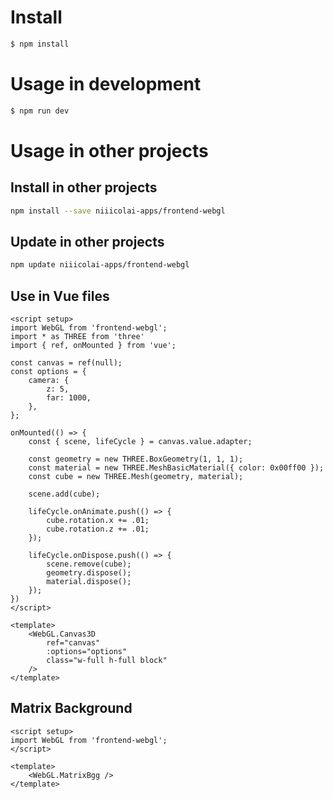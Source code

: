 # Install

```bash
$ npm install
```

# Usage in development

```bash
$ npm run dev
```

# Usage in other projects

## Install in other projects
```bash
npm install --save niiicolai-apps/frontend-webgl
```

## Update in other projects
```bash
npm update niiicolai-apps/frontend-webgl
```

## Use in Vue files
```vue
<script setup>
import WebGL from 'frontend-webgl';
import * as THREE from 'three'
import { ref, onMounted } from 'vue';

const canvas = ref(null);
const options = {
    camera: {
        z: 5,
        far: 1000,
    },
};

onMounted(() => {
    const { scene, lifeCycle } = canvas.value.adapter;

    const geometry = new THREE.BoxGeometry(1, 1, 1);
    const material = new THREE.MeshBasicMaterial({ color: 0x00ff00 });
    const cube = new THREE.Mesh(geometry, material);

    scene.add(cube);

    lifeCycle.onAnimate.push(() => {
        cube.rotation.x += .01;
        cube.rotation.z += .01;
    });

    lifeCycle.onDispose.push(() => {
        scene.remove(cube);
        geometry.dispose();
        material.dispose();
    });
})
</script>

<template>
    <WebGL.Canvas3D 
        ref="canvas" 
        :options="options"
        class="w-full h-full block"
    />
</template>
```

## Matrix Background
```vue
<script setup>
import WebGL from 'frontend-webgl';
</script>

<template>
    <WebGL.MatrixBgg />
</template>
```
